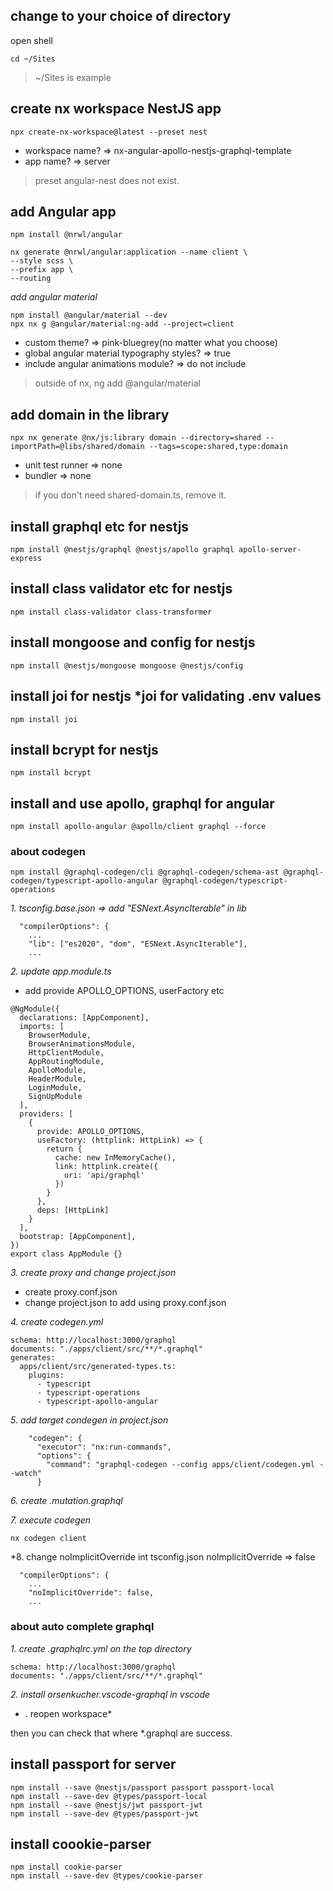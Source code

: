 ## change to your choice of directory
open shell
```
cd ~/Sites
```
> ~/Sites is example

## create nx workspace NestJS app
```
npx create-nx-workspace@latest --preset nest
```
- workspace name? => nx-angular-apollo-nestjs-graphql-template
- app name? => server

> preset angular-nest does not exist.

## add Angular app
```
npm install @nrwl/angular
```
```
nx generate @nrwl/angular:application --name client \
--style scss \
--prefix app \
--routing
```

*add angular material*  
```
npm install @angular/material --dev
npx nx g @angular/material:ng-add --project=client
```
- custom theme? => pink-bluegrey(no matter what you choose)
- global angular material typography styles? => true
- include angular animations module? => do not include

> outside of nx, ng add @angular/material

## add domain in the library
```
npx nx generate @nx/js:library domain --directory=shared --importPath=@libs/shared/domain --tags=scope:shared,type:domain
```
- unit test runner => none
- bundler => none

> if you don't need shared-domain.ts, remove it.

## install graphql etc for nestjs
```
npm install @nestjs/graphql @nestjs/apollo graphql apollo-server-express
```

## install class validator etc for nestjs
```
npm install class-validator class-transformer
```

## install mongoose and config for nestjs
```
npm install @nestjs/mongoose mongoose @nestjs/config
```

## install joi for nestjs *joi for validating .env values
```
npm install joi
```

## install bcrypt for nestjs
```
npm install bcrypt
```

## install and use apollo, graphql for angular
```
npm install apollo-angular @apollo/client graphql --force
```

### about codegen  
```
npm install @graphql-codegen/cli @graphql-codegen/schema-ast @graphql-codegen/typescript-apollo-angular @graphql-codegen/typescript-operations
```
*1. tsconfig.base.json => add "ESNext.AsyncIterable" in lib*  
```
  "compilerOptions": {
    ...
    "lib": ["es2020", "dom", "ESNext.AsyncIterable"],
    ...
```

*2. update app.module.ts*  
- add provide APOLLO_OPTIONS, userFactory etc
```
@NgModule({
  declarations: [AppComponent],
  imports: [
    BrowserModule,
    BrowserAnimationsModule,
    HttpClientModule,
    AppRoutingModule,
    ApolloModule,
    HeaderModule,
    LoginModule,
    SignUpModule
  ],
  providers: [
    {
      provide: APOLLO_OPTIONS,
      useFactory: (httplink: HttpLink) => {
        return {
          cache: new InMemoryCache(),
          link: httplink.create({
            uri: 'api/graphql'
          })
        }
      },
      deps: [HttpLink]
    }
  ],
  bootstrap: [AppComponent],
})
export class AppModule {}
```

*3. create proxy and change project.json*
- create proxy.conf.json
- change project.json to add using proxy.conf.json

*4. create codegen.yml*
```
schema: http://localhost:3000/graphql
documents: "./apps/client/src/**/*.graphql"
generates: 
  apps/client/src/generated-types.ts: 
    plugins: 
      - typescript
      - typescript-operations
      - typescript-apollo-angular
```

*5. add target condegen in project.json*
```
    "codegen": {
      "executor": "nx:run-commands",
      "options": {
        "command": "graphql-codegen --config apps/client/codegen.yml --watch"
      }
```

*6. create <name>.mutation.graphql*

*7. execute codegen*
```
nx codegen client
```

*8. change noImplicitOverride int tsconfig.json
noImplicitOverride => false  
```
  "compilerOptions": {
    ...
    "noImplicitOverride": false,
    ...
```

### about auto complete graphql

*1. create .graphqlrc.yml on the top directory*
```
schema: http://localhost:3000/graphql
documents: "./apps/client/src/**/*.graphql"
```

*2. install orsenkucher.vscode-graphql in vscode*

* . reopen workspace*

then you can check that where *.graphql are success.  

## install passport for server
```
npm install --save @nestjs/passport passport passport-local
npm install --save-dev @types/passport-local
npm install --save @nestjs/jwt passport-jwt
npm install --save-dev @types/passport-jwt
```

## install coookie-parser
```
npm install cookie-parser
npm install --save-dev @types/cookie-parser
```